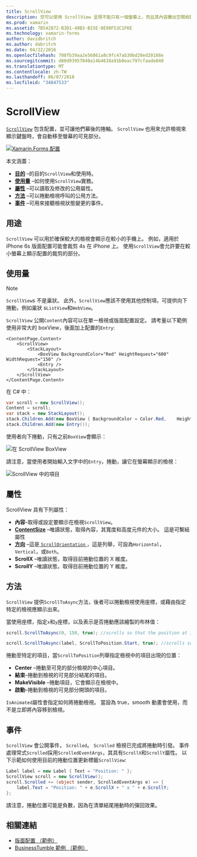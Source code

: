 ```yaml
---
title: ScrollView
description: 您可以使用 ScrollView 呈現不能只有一個螢幕上，而且其內容騰出空間給鍵盤配置。
ms.prod: xamarin
ms.assetid: 7B542872-B3D1-49B3-B15E-0E98F53C1F6E
ms.technology: xamarin-forms
author: davidbritch
ms.author: dabritch
ms.date: 04/22/2016
ms.openlocfilehash: 708fb39aa2e56861a8c9fc47ab30bd20ed20188e
ms.sourcegitcommit: d80d93957040a14b4638a91b0eac797cfaade840
ms.translationtype: MT
ms.contentlocale: zh-TW
ms.lasthandoff: 06/07/2018
ms.locfileid: "34847533"
---
```

# <a name="scrollview"></a>ScrollView

[`ScrollView`](https://developer.xamarin.com/api/type/Xamarin.Forms.ScrollView/) 包含配置，並可讓他們幕後的捲軸。 `ScrollView` 也用來允許檢視來顯示鍵盤時，會自動移至螢幕的可見部分。

[![](scroll-view-images/layouts-sml.png "Xamarin.Forms 配置")](scroll-view-images/layouts.png#lightbox "Xamarin.Forms 版面配置")

本文涵蓋：

- **[目的](#Purpose)** &ndash;的目的`ScrollView`和使用時。
- **[使用量](#Usage)** &ndash;如何使用`ScrollView`實務。
- **[屬性](#Properties)** &ndash;可以讀取及修改的公用屬性。
- **[方法](#Methods)** &ndash;可以捲動檢視呼叫的公用方法。
- **[事件](#Events)** &ndash;可用來接聽檢視狀態變更的事件。

## <a name="purpose"></a>用途

`ScrollView` 可以用於確保較大的檢視會顯示在較小的手機上。 例如，適用於 iPhone 6s 版面配置可能會裁剪 4s 在 iPhone 上。 使用`ScrollView`會允許要在較小螢幕上顯示配置的裁剪的部分。

## <a name="usage"></a>使用量

> [!NOTE]
> `ScrollView`s 不是巢狀。 此外，`ScrollView`應該不使用其他控制項，可提供向下捲動，例如巢狀 s`ListView`和`WebView`。

`ScrollView` 公開`Content`內容可以在單一檢視或版面配置設定。 請考量以下範例使用非常大的 boxView，後面加上配置的`Entry`:

```xaml
<ContentPage.Content>
    <ScrollView>
        <StackLayout>
            <BoxView BackgroundColor="Red" HeightRequest="600" WidthRequest="150" />
            <Entry />
        </StackLayout>
    </ScrollView>
</ContentPage.Content>
```

在 C# 中：

```csharp
var scroll = new ScrollView();
Content = scroll;
var stack = new StackLayout();
stack.Children.Add(new BoxView { BackgroundColor = Color.Red,    HeightRequest = 600, WidthRequest = 600 });
stack.Children.Add(new Entry());
```

使用者向下捲動，只有之前`BoxView`會顯示：

![](scroll-view-images/scroll-start.png "在 ScrollView BoxView")

請注意，當使用者開始輸入文字中的`Entry`，捲動，讓它在螢幕顯示的檢視：

![](scroll-view-images/scroll-end.png "ScrollView 中的項目")

## <a name="properties"></a>屬性

ScrollView 具有下列屬性：

- **內容**&ndash;取得或設定要顯示在檢視`ScrollView`。
- **[ContentSize](https://developer.xamarin.com/api/type/Xamarin.Forms.Size/)**  &ndash;唯讀狀態，取得內容，其寬度和高度元件的大小。 這是可繫結屬性
- **[方向](https://developer.xamarin.com/api/type/Xamarin.Forms.ScrollOrientation/)** &ndash;這是[ `ScrollOrientation` ](https://developer.xamarin.com/api/type/Xamarin.Forms.ScrollOrientation/)，這是列舉，可設為`Horizontal`， `Vertical`，或`Both`。
- **ScrollX** &ndash;唯讀狀態，取得目前捲動位置的 X 維度。
- **ScrollY** &ndash;唯讀狀態，取得目前捲動位置的 Y 維度。

## <a name="methods"></a>方法

`ScrollView` 提供`ScrollToAsync`方法，後者可以捲動檢視使用座標，或藉由指定特定的檢視應顯示出來。

當使用座標，指定`x`和`y`座標，以及表示是否捲動應該繪製的布林值：

```csharp
scroll.ScrollToAsync(0, 150, true); //scrolls so that the position at 150px from the top is visible

scroll.ScrollToAsync(label, ScrollToPosition.Start, true); //scrolls so that the label is at the start of the list
```

捲動至特定的項目，當`ScrollToPosition`列舉指定檢視中的項目出現的位置：

- **Center** &ndash;捲動至可見的部分檢視的中心項目。
- **結束**&ndash;捲動到檢視的可見部分結尾的項目。
- **MakeVisible** &ndash;捲動項目，它會顯示在檢視中。
- **啟動**&ndash;捲動到檢視的可見部分開頭的項目。

`IsAnimated`屬性會指定如何將捲動檢視。 當設為 true，smooth 動畫會使用，而不是立即將內容移到檢視。

## <a name="events"></a>事件

`ScrollView` 會公開事件， `Scrolled`。 `Scrolled` 檢視已完成將捲動時引發。 事件處理常式`Scrolled`採用`ScrolledEventArgs`，其具有`ScrollX`和`ScrollY`屬性。 以下示範如何使用目前的捲動位置更新標籤`ScrollView`:

```csharp
Label label = new Label { Text = "Position: " };
ScrollView scroll = new ScrollView();
scroll.Scrolled += (object sender, ScrolledEventArgs e) => {
    label.Text = "Position: " + e.ScrollX + " x " + e.ScrollY;
};
```

請注意，捲動位置可能是負數，因為在清單結尾捲動時的彈回效果。


## <a name="related-links"></a>相關連結

- [版面配置 （範例）](https://developer.xamarin.com/samples/xamarin-forms/UserInterface/Layout/)
- [BusinessTumble 範例 （範例）](https://developer.xamarin.com/samples/xamarin-forms/UserInterface/BusinessTumble/)
